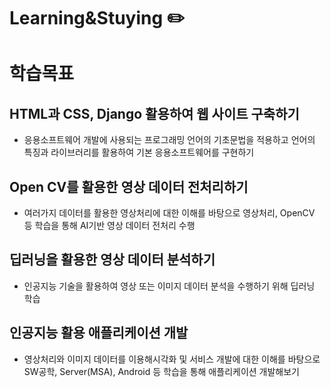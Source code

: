 # Learning&Stuying ✏️

# 학습목표

## HTML과 CSS, Django 활용하여 웹 사이트 구축하기
- 응용소프트웨어 개발에 사용되는 프로그래밍 언어의 기초문법을 적용하고 언어의 특징과 라이브러리를 활용하여 기본 응용소프트웨어를 구현하기

## Open CV를 활용한 영상 데이터 전처리하기
- 여러가지 데이터를 활용한 영상처리에 대한 이해를 바탕으로 영상처리, OpenCV 등 학습을 통해 AI기반 영상 데이터 전처리 수행

## 딥러닝을 활용한 영상 데이터 분석하기
- 인공지능 기술을 활용하여 영상 또는 이미지 데이터 분석을 수행하기 위해 딥러닝 학습

## 인공지능 활용 애플리케이션 개발
- 영상처리와 이미지 데이터를 이용해시각화 및 서비스 개발에 대한 이해를 바탕으로 SW공학, Server(MSA), Android 등 학습을 통해 애플리케이션 개발해보기


